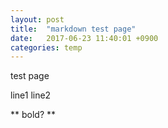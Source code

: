 ```yaml
---
layout: post
title:  "markdown test page"
date:   2017-06-23 11:40:01 +0900
categories: temp
---
```

test page

line1
line2


** bold? **
